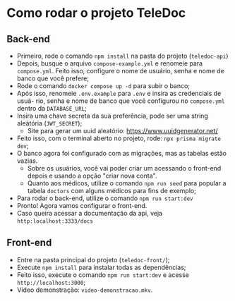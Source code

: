 # Como rodar o projeto TeleDoc

## Back-end

* Primeiro, rode o comando `npm install` na pasta do projeto (`teledoc-api`)
* Depois, busque o arquivo `compose-example.yml` e renomeie para `compose.yml`.
  Feito isso, configure o nome de usuário, senha e nome de banco que você prefere;
* Rode o comando `docker compose up -d` para subir o banco;
* Após isso, renomeie `.env.example` para `.env` e insira as credenciais de usuá-
  rio, senha e nome de banco que você configurou no `compose.yml` dentro da 
  `DATABASE_URL`;
* Insira uma chave secreta da sua preferência, pode ser uma string aleátória 
  (`JWT_SECRET`);
  * Site para gerar um uuid aleatório: https://www.uuidgenerator.net/ 
* Feito isso, com o terminal aberto no projeto, rode: `npx prisma migrate dev`;
* O banco agora foi configurado com as migrações, mas as tabelas estão vazias.
  * Sobre os usuários, você vai poder criar um acessando o front-end depois e 
    usando a opção "criar nova conta".
  * Quanto aos médicos, utilize o comando `npm run seed` para popular a tabela
    `doctors` com alguns médicos para fins de exemplo;
* Para rodar o back-end, utilize o comando `npm run start:dev`
* Pronto! Agora vamos configurar o front-end. 
* Caso queira acessar a documentação da api, veja `http:localhost:3333/docs`

## Front-end

* Entre na pasta principal do projeto (`teledoc-front/`);
* Execute `npm install` para instalar todas as dependências;
* Feito isso, execute o comando `npm run start:dev` e acesse `http://localhost:3000`;
* Vídeo demonstração: `video-demonstracao.mkv`.